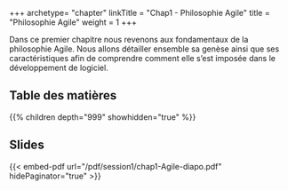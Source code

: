 +++
archetype= "chapter"
linkTitle = "Chap1 - Philosophie Agile"
title = "Philosophie Agile"
weight = 1
+++

Dans ce premier chapitre nous revenons aux fondamentaux de la philosophie Agile. Nous allons détailler ensemble sa genèse ainsi que ses caractéristiques afin de comprendre comment
elle s’est imposée dans le développement de logiciel.

## Table des matières
{{% children depth="999" showhidden="true" %}}

## Slides
{{< embed-pdf url="/pdf/session1/chap1-Agile-diapo.pdf" hidePaginator="true" >}}